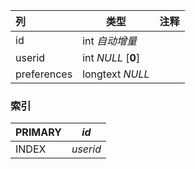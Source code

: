 | 列          | 类型               | 注释 |
| :---------- | ------------------ | ---- |
| id          | int *自动增量*     |      |
| userid      | int *NULL* [**0**] |      |
| preferences | longtext *NULL*    |      |

### 索引

| PRIMARY | *id*     |
| :------ | -------- |
| INDEX   | *userid* |